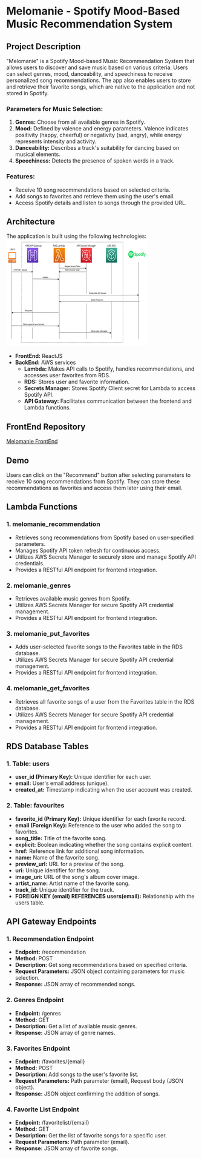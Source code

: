 # Melomanie - Spotify Mood-Based Music Recommendation System

## Project Description

"Melomanie" is a Spotify Mood-based Music Recommendation System that allows users to discover and save music based on various criteria. Users can select genres, mood, danceability, and speechiness to receive personalized song recommendations. The app also enables users to store and retrieve their favorite songs, which are native to the application and not stored in Spotify.

### Parameters for Music Selection:

1. **Genres:** Choose from all available genres in Spotify.
2. **Mood:** Defined by valence and energy parameters. Valence indicates positivity (happy, cheerful) or negativity (sad, angry), while energy represents intensity and activity.
3. **Danceability:** Describes a track's suitability for dancing based on musical elements.
4. **Speechiness:** Detects the presence of spoken words in a track.

### Features:

- Receive 10 song recommendations based on selected criteria.
- Add songs to favorites and retrieve them using the user's email.
- Access Spotify details and listen to songs through the provided URL.

## Architecture

The application is built using the following technologies:
![Architecture](./images/Picture%201.png)

- **FrontEnd:** ReactJS
- **BackEnd:** AWS services
  - **Lambda:** Makes API calls to Spotify, handles recommendations, and accesses user favorites from RDS.
  - **RDS:** Stores user and favorite information.
  - **Secrets Manager:** Stores Spotify Client secret for Lambda to access Spotify API.
  - **API Gateway:** Facilitates communication between the frontend and Lambda functions.

## FrontEnd Repository

[Melomanie FrontEnd](https://github.com/shraddhagatty/music_recommendations_app/tree/main/melomanie-main)

## Demo

Users can click on the "Recommend" button after selecting parameters to receive 10 song recommendations from Spotify. They can store these recommendations as favorites and access them later using their email.

## Lambda Functions

### 1. melomanie_recommendation

- Retrieves song recommendations from Spotify based on user-specified parameters.
- Manages Spotify API token refresh for continuous access.
- Utilizes AWS Secrets Manager to securely store and manage Spotify API credentials.
- Provides a RESTful API endpoint for frontend integration.

### 2. melomanie_genres

- Retrieves available music genres from Spotify.
- Utilizes AWS Secrets Manager for secure Spotify API credential management.
- Provides a RESTful API endpoint for frontend integration.

### 3. melomanie_put_favorites

- Adds user-selected favorite songs to the Favorites table in the RDS database.
- Utilizes AWS Secrets Manager for secure Spotify API credential management.
- Provides a RESTful API endpoint for frontend integration.

### 4. melomanie_get_favorites

- Retrieves all favorite songs of a user from the Favorites table in the RDS database.
- Utilizes AWS Secrets Manager for secure Spotify API credential management.
- Provides a RESTful API endpoint for frontend integration.

## RDS Database Tables

### 1. Table: users

- **user_id (Primary Key):** Unique identifier for each user.
- **email:** User's email address (unique).
- **created_at:** Timestamp indicating when the user account was created.

### 2. Table: favourites

- **favorite_id (Primary Key):** Unique identifier for each favorite record.
- **email (Foreign Key):** Reference to the user who added the song to favorites.
- **song_title:** Title of the favorite song.
- **explicit:** Boolean indicating whether the song contains explicit content.
- **href:** Reference link for additional song information.
- **name:** Name of the favorite song.
- **preview_url:** URL for a preview of the song.
- **uri:** Unique identifier for the song.
- **image_uri:** URL of the song's album cover image.
- **artist_name:** Artist name of the favorite song.
- **track_id:** Unique identifier for the track.
- **FOREIGN KEY (email) REFERENCES users(email):** Relationship with the users table.

## API Gateway Endpoints

### 1. Recommendation Endpoint

- **Endpoint:** /recommendation
- **Method:** POST
- **Description:** Get song recommendations based on specified criteria.
- **Request Parameters:** JSON object containing parameters for music selection.
- **Response:** JSON array of recommended songs.

### 2. Genres Endpoint

- **Endpoint:** /genres
- **Method:** GET
- **Description:** Get a list of available music genres.
- **Response:** JSON array of genre names.

### 3. Favorites Endpoint

- **Endpoint:** /favorites/{email}
- **Method:** POST
- **Description:** Add songs to the user's favorite list.
- **Request Parameters:** Path parameter (email), Request body (JSON object).
- **Response:** JSON object confirming the addition of songs.

### 4. Favorite List Endpoint

- **Endpoint:** /favoritelist/{email}
- **Method:** GET
- **Description:** Get the list of favorite songs for a specific user.
- **Request Parameters:** Path parameter (email).
- **Response:** JSON array of favorite songs.
